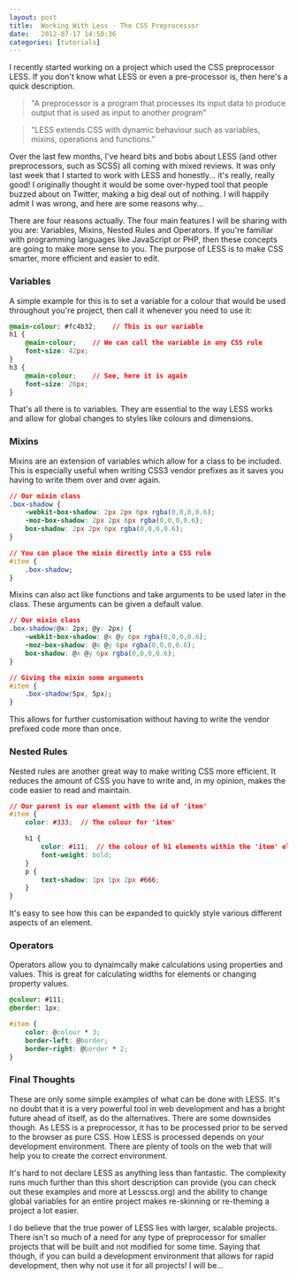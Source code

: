 ```yaml
---
layout: post
title:  Working With Less - The CSS Preprocessor
date:   2012-07-17 14:50:36
categories: [tutorials]
---
```


I recently started working on a project which used the CSS preprocessor LESS. If you don't know what LESS or even a pre-processor is, then here's a quick description.

> "A preprocessor is a program that processes its input data to produce output that is used as input to another program"

> "LESS extends CSS with dynamic behaviour such as variables, mixins, operations and functions."

Over the last few months, I've heard bits and bobs about LESS (and other preprocessors, such as SCSS) all coming with mixed reviews. It was only last week that I started to work with LESS and honestly... it's really, really good! I originally thought it would be some over-hyped tool that people buzzed about on Twitter, making a big deal out of nothing. I will happily admit I was wrong, and here are some reasons why...

There are four reasons actually. The four main features I will be sharing with you are: Variables, Mixins, Nested Rules and Operators. If you're familiar with programming languages like JavaScript or PHP, then these concepts are going to make more sense to you. The purpose of LESS is to make CSS smarter, more efficient and easier to edit.

### Variables

A simple example for this is to set a variable for a colour that would be used throughout you're project, then call it whenever you need to use it:

```css
@main-colour: #fc4b32;    // This is our variable
h1 {
    @main-colour;    // We can call the variable in any CSS rule
    font-size: 42px;
}
h3 {
    @main-colour;    // See, here it is again
    font-size: 26px;
}
```

That's all there is to variables. They are essential to the way LESS works and allow for global changes to styles like colours and dimensions.

### Mixins

Mixins are an extension of variables which allow for a class to be included. This is especially useful when writing CSS3 vendor prefixes as it saves you having to write them over and over again.

```css
// Our mixin class
.box-shadow {
    -webkit-box-shadow: 2px 2px 6px rgba(0,0,0,0.6);
    -moz-box-shadow: 2px 2px 6px rgba(0,0,0,0.6);
    box-shadow: 2px 2px 6px rgba(0,0,0,0.6);
}

// You can place the mixin directly into a CSS rule
#item {
    .box-shadow;
}
```

Mixins can also act like functions and take arguments to be used later in the class. These arguments can be given a default value.

```css
// Our mixin class
.box-shadow(@x: 2px; @y: 2px) {
    -webkit-box-shadow: @x @y 6px rgba(0,0,0,0.6);
    -moz-box-shadow: @x @y 6px rgba(0,0,0,0.6);
    box-shadow: @x @y 6px rgba(0,0,0,0.6);
}

// Giving the mixin some arguments
#item {
    .box-shadow(5px, 5px);
}
```

This allows for further customisation without having to write the vendor prefixed code more than once.

### Nested Rules

Nested rules are another great way to make writing CSS more efficient. It reduces the amount of CSS you have to write and, in my opinion, makes the code easier to read and maintain.

```css
// Our parent is our element with the id of 'item'
#item {
    color: #333;  // The colour for 'item'

    h1 {
        color: #111;  // the colour of h1 elements within the 'item' element
        font-weight: bold;
    }
    p {
        text-shadow: 1px 1px 2px #666;
    }
}
```

It's easy to see how this can be expanded to quickly style various different aspects of an element.



### Operators

Operators allow you to dynaimcally make calculations using properties and values. This is great for calculating widths for elements or changing property values.

```css
@colour: #111;
@border: 1px;

#item {
    color: @colour * 3;
    border-left: @border;
    border-right: @border * 2;
}
```

### Final Thoughts

These are only some simple examples of what can be done with LESS. It's no doubt that it is a very powerful tool in web development and has a bright future ahead of itself, as do the alternatives. There are some downsides though. As LESS is a preprocessor, it has to be processed prior to be served to the browser as pure CSS. How LESS is processed depends on your development environment. There are plenty of tools on the web that will help you to create the correct environment.

It's hard to not declare LESS as anything less than fantastic. The complexity runs much further than this short description can provide (you can check out these examples and more at Lesscss.org) and the ability to change global variables for an entire project makes re-skinning or re-theming a project a lot easier.

I do believe that the true power of LESS lies with larger, scalable projects. There isn't so much of a need for any type of preprocessor for smaller projects that will be built and not modified for some time. Saying that though, if you can build a development environment that allows for rapid development, then why not use it for all projects! I will be...
